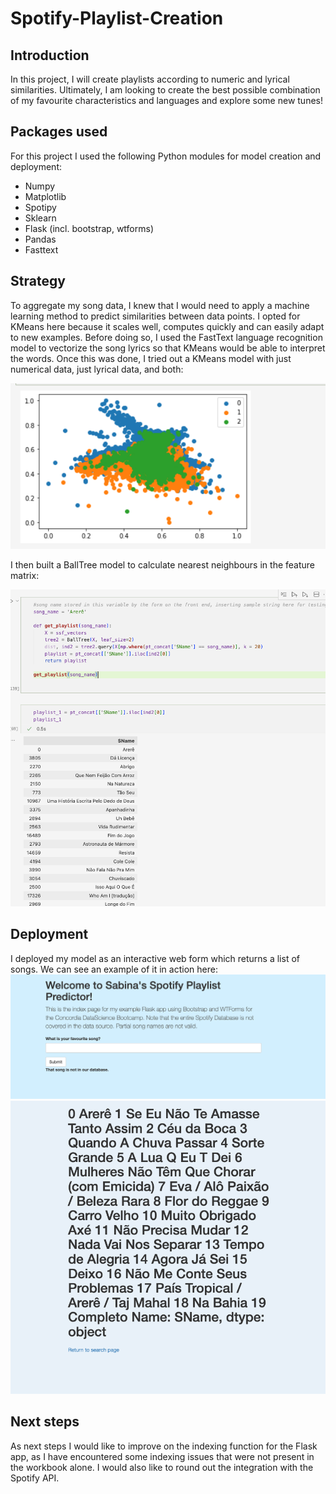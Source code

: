 # Spotify-Playlist-Creation

## Introduction
In this project, I will create playlists according to numeric and lyrical similarities. Ultimately, I am looking to create the best possible combination of my favourite characteristics and languages and explore some new tunes!

## Packages used
For this project I used the following Python modules for model creation and deployment:
- Numpy
- Matplotlib
- Spotipy
- Sklearn
- Flask (incl. bootstrap, wtforms)
- Pandas
- Fasttext

## Strategy

To aggregate my song data, I knew that I would need to apply a machine learning method to predict similarities between data points. I opted for KMeans here because it scales well, computes quickly and can easily adapt to new examples. Before doing so, I used the FastText language recognition model to vectorize the song lyrics so that KMeans would be able to interpret the words. Once this was done, I tried out a KMeans model with just numerical data, just lyrical data, and both:

![](https://github.com/sabinacatherine/Spotify-Playlist/blob/main/images/Screen%20Shot%202022-12-05%20at%2010.19.00%20AM.png)

I then built a BallTree model to calculate nearest neighbours in the feature matrix:

![](https://github.com/sabinacatherine/Spotify-Playlist/blob/main/images/Screen%20Shot%202022-12-05%20at%2010.32.24%20AM.png)

## Deployment
I deployed my model as an interactive web form which returns a list of songs. We can see an example of it in action here:
![](https://github.com/sabinacatherine/Spotify-Playlist/blob/main/images/Screen%20Shot%202022-12-05%20at%2010.33.59%20AM.png)
![](https://github.com/sabinacatherine/Spotify-Playlist/blob/main/images/Screen%20Shot%202022-12-05%20at%2010.35.01%20AM.png)

## Next steps
As next steps I would like to improve on the indexing function for the Flask app, as I have encountered some indexing issues that were not present in the workbook alone. I would also like to round out the integration with the Spotify API.